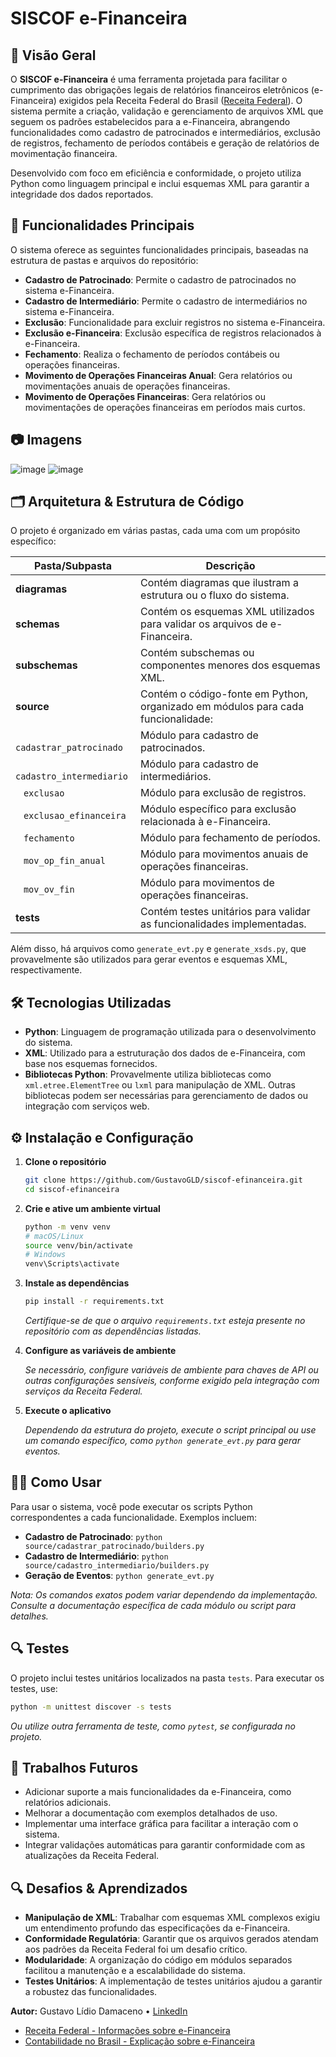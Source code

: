 # SISCOF e-Financeira

## 🏦 Visão Geral

O **SISCOF e-Financeira** é uma ferramenta projetada para facilitar o cumprimento das obrigações legais de relatórios financeiros eletrônicos (e-Financeira) exigidos pela Receita Federal do Brasil ([Receita Federal](http://sped.rfb.gov.br/projeto/show/1179)). O sistema permite a criação, validação e gerenciamento de arquivos XML que seguem os padrões estabelecidos para a e-Financeira, abrangendo funcionalidades como cadastro de patrocinados e intermediários, exclusão de registros, fechamento de períodos contábeis e geração de relatórios de movimentação financeira.

Desenvolvido com foco em eficiência e conformidade, o projeto utiliza Python como linguagem principal e inclui esquemas XML para garantir a integridade dos dados reportados.

## 🚀 Funcionalidades Principais

O sistema oferece as seguintes funcionalidades principais, baseadas na estrutura de pastas e arquivos do repositório:

- **Cadastro de Patrocinado**: Permite o cadastro de patrocinados no sistema e-Financeira.
- **Cadastro de Intermediário**: Permite o cadastro de intermediários no sistema e-Financeira.
- **Exclusão**: Funcionalidade para excluir registros no sistema e-Financeira.
- **Exclusão e-Financeira**: Exclusão específica de registros relacionados à e-Financeira.
- **Fechamento**: Realiza o fechamento de períodos contábeis ou operações financeiras.
- **Movimento de Operações Financeiras Anual**: Gera relatórios ou movimentações anuais de operações financeiras.
- **Movimento de Operações Financeiras**: Gera relatórios ou movimentações de operações financeiras em períodos mais curtos.

## 📷 Imagens

![image](https://github.com/user-attachments/assets/29e4fd05-85c4-4091-9a62-ebd2d54744b5)
![image](https://github.com/user-attachments/assets/758a16f6-95c1-4a6b-87e6-df6f388dffee)


## 🗂 Arquitetura & Estrutura de Código

O projeto é organizado em várias pastas, cada uma com um propósito específico:

| Pasta/Subpasta | Descrição |
|----------------|-----------|
| **diagramas** | Contém diagramas que ilustram a estrutura ou o fluxo do sistema. |
| **schemas** | Contém os esquemas XML utilizados para validar os arquivos de e-Financeira. |
| **subschemas** | Contém subschemas ou componentes menores dos esquemas XML. |
| **source** | Contém o código-fonte em Python, organizado em módulos para cada funcionalidade: |
| &nbsp;&nbsp; `cadastrar_patrocinado` | Módulo para cadastro de patrocinados. |
| &nbsp;&nbsp; `cadastro_intermediario` | Módulo para cadastro de intermediários. |
| &nbsp;&nbsp; `exclusao` | Módulo para exclusão de registros. |
| &nbsp;&nbsp; `exclusao_efinanceira` | Módulo específico para exclusão relacionada à e-Financeira. |
| &nbsp;&nbsp; `fechamento` | Módulo para fechamento de períodos. |
| &nbsp;&nbsp; `mov_op_fin_anual` | Módulo para movimentos anuais de operações financeiras. |
| &nbsp;&nbsp; `mov_ov_fin` | Módulo para movimentos de operações financeiras. |
| **tests** | Contém testes unitários para validar as funcionalidades implementadas. |

Além disso, há arquivos como `generate_evt.py` e `generate_xsds.py`, que provavelmente são utilizados para gerar eventos e esquemas XML, respectivamente.

## 🛠️ Tecnologias Utilizadas

- **Python**: Linguagem de programação utilizada para o desenvolvimento do sistema.
- **XML**: Utilizado para a estruturação dos dados de e-Financeira, com base nos esquemas fornecidos.
- **Bibliotecas Python**: Provavelmente utiliza bibliotecas como `xml.etree.ElementTree` ou `lxml` para manipulação de XML. Outras bibliotecas podem ser necessárias para gerenciamento de dados ou integração com serviços web.

## ⚙️ Instalação e Configuração

1. **Clone o repositório**

   ```bash
   git clone https://github.com/GustavoGLD/siscof-efinanceira.git
   cd siscof-efinanceira
   ```

2. **Crie e ative um ambiente virtual**

   ```bash
   python -m venv venv
   # macOS/Linux
   source venv/bin/activate
   # Windows
   venv\Scripts\activate
   ```

3. **Instale as dependências**

   ```bash
   pip install -r requirements.txt
   ```

   *Certifique-se de que o arquivo `requirements.txt` esteja presente no repositório com as dependências listadas.*

4. **Configure as variáveis de ambiente**

   *Se necessário, configure variáveis de ambiente para chaves de API ou outras configurações sensíveis, conforme exigido pela integração com serviços da Receita Federal.*

5. **Execute o aplicativo**

   *Dependendo da estrutura do projeto, execute o script principal ou use um comando específico, como `python generate_evt.py` para gerar eventos.*

## 👩‍💻 Como Usar

Para usar o sistema, você pode executar os scripts Python correspondentes a cada funcionalidade. Exemplos incluem:

- **Cadastro de Patrocinado**: `python source/cadastrar_patrocinado/builders.py`
- **Cadastro de Intermediário**: `python source/cadastro_intermediario/builders.py`
- **Geração de Eventos**: `python generate_evt.py`

*Nota: Os comandos exatos podem variar dependendo da implementação. Consulte a documentação específica de cada módulo ou script para detalhes.*

## 🔍 Testes

O projeto inclui testes unitários localizados na pasta `tests`. Para executar os testes, use:

```bash
python -m unittest discover -s tests
```

*Ou utilize outra ferramenta de teste, como `pytest`, se configurada no projeto.*

## 🚧 Trabalhos Futuros

- Adicionar suporte a mais funcionalidades da e-Financeira, como relatórios adicionais.
- Melhorar a documentação com exemplos detalhados de uso.
- Implementar uma interface gráfica para facilitar a interação com o sistema.
- Integrar validações automáticas para garantir conformidade com as atualizações da Receita Federal.

## 🔍 Desafios & Aprendizados

- **Manipulação de XML**: Trabalhar com esquemas XML complexos exigiu um entendimento profundo das especificações da e-Financeira.
- **Conformidade Regulatória**: Garantir que os arquivos gerados atendam aos padrões da Receita Federal foi um desafio crítico.
- **Modularidade**: A organização do código em módulos separados facilitou a manutenção e a escalabilidade do sistema.
- **Testes Unitários**: A implementação de testes unitários ajudou a garantir a robustez das funcionalidades.

**Autor:** Gustavo Lídio Damaceno • [LinkedIn](https://www.linkedin.com/in/gustavo-lidio-damaceno/)

- [Receita Federal - Informações sobre e-Financeira](http://sped.rfb.gov.br/projeto/show/1179)
- [Contabilidade no Brasil - Explicação sobre e-Financeira](https://www.contabilidadenobrasil.com.br/e-financeira/)
